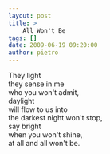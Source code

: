 ```yaml
---
layout: post
title: >
    All Won't Be
tags: []
date: 2009-06-19 09:20:00
author: pietro
---
```

They light<br/>they sense in me<br/>who you won't admit,<br/>daylight<br/>will flow to us into<br/>the darkest night won't stop,<br/>say bright<br/>when you won't shine,<br/>at all and all won't be.
